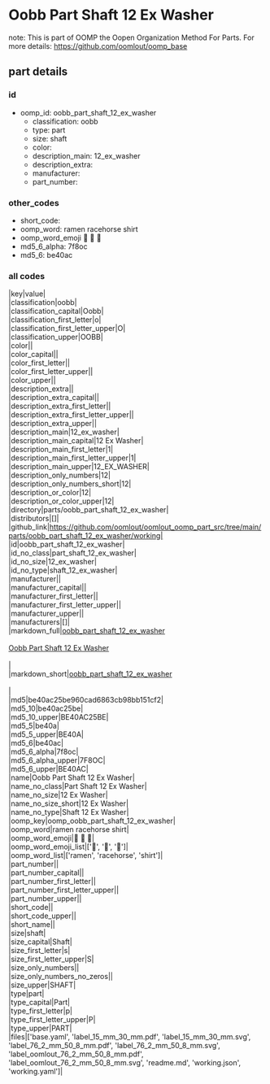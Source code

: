 # Oobb Part Shaft 12 Ex Washer  

note: This is part of OOMP the Oopen Organization Method For Parts. For more details: https://github.com/oomlout/oomp_base

##  part details





### id
* oomp_id: oobb_part_shaft_12_ex_washer
  * classification: oobb
  * type: part
  * size: shaft
  * color: 
  * description_main: 12_ex_washer
  * description_extra: 
  * manufacturer: 
  * part_number: 

### other_codes
* short_code: 
* oomp_word: ramen racehorse shirt
* oomp_word_emoji :ramen: :racehorse: :shirt:
* md5_6_alpha: 7f8oc
* md5_6: be40ac

### all codes 
|key|value|  
|classification|oobb|  
|classification_capital|Oobb|  
|classification_first_letter|o|  
|classification_first_letter_upper|O|  
|classification_upper|OOBB|  
|color||  
|color_capital||  
|color_first_letter||  
|color_first_letter_upper||  
|color_upper||  
|description_extra||  
|description_extra_capital||  
|description_extra_first_letter||  
|description_extra_first_letter_upper||  
|description_extra_upper||  
|description_main|12_ex_washer|  
|description_main_capital|12 Ex Washer|  
|description_main_first_letter|1|  
|description_main_first_letter_upper|1|  
|description_main_upper|12_EX_WASHER|  
|description_only_numbers|12|  
|description_only_numbers_short|12|  
|description_or_color|12|  
|description_or_color_upper|12|  
|directory|parts/oobb_part_shaft_12_ex_washer|  
|distributors|[]|  
|github_link|https://github.com/oomlout/oomlout_oomp_part_src/tree/main/parts/oobb_part_shaft_12_ex_washer/working|  
|id|oobb_part_shaft_12_ex_washer|  
|id_no_class|part_shaft_12_ex_washer|  
|id_no_size|12_ex_washer|  
|id_no_type|shaft_12_ex_washer|  
|manufacturer||  
|manufacturer_capital||  
|manufacturer_first_letter||  
|manufacturer_first_letter_upper||  
|manufacturer_upper||  
|manufacturers|[]|  
|markdown_full|[oobb_part_shaft_12_ex_washer](https://github.com/oomlout/oomlout_oomp_part_src/tree/main/parts/oobb_part_shaft_12_ex_washer/working)<br>[](https://github.com/oomlout/oomlout_oomp_part_src/tree/main/parts/oobb_part_shaft_12_ex_washer/working)<br>[Oobb Part Shaft 12 Ex Washer](https://github.com/oomlout/oomlout_oomp_part_src/tree/main/parts/oobb_part_shaft_12_ex_washer/working)<br><br>|  
|markdown_short|[oobb_part_shaft_12_ex_washer](https://github.com/oomlout/oomlout_oomp_part_src/tree/main/parts/oobb_part_shaft_12_ex_washer/working)<br><br>|  
|md5|be40ac25be960cad6863cb98bb151cf2|  
|md5_10|be40ac25be|  
|md5_10_upper|BE40AC25BE|  
|md5_5|be40a|  
|md5_5_upper|BE40A|  
|md5_6|be40ac|  
|md5_6_alpha|7f8oc|  
|md5_6_alpha_upper|7F8OC|  
|md5_6_upper|BE40AC|  
|name|Oobb Part Shaft 12 Ex Washer|  
|name_no_class|Part Shaft 12 Ex Washer|  
|name_no_size|12 Ex Washer|  
|name_no_size_short|12 Ex Washer|  
|name_no_type|Shaft 12 Ex Washer|  
|oomp_key|oomp_oobb_part_shaft_12_ex_washer|  
|oomp_word|ramen racehorse shirt|  
|oomp_word_emoji|:ramen: :racehorse: :shirt:|  
|oomp_word_emoji_list|[':ramen:', ':racehorse:', ':shirt:']|  
|oomp_word_list|['ramen', 'racehorse', 'shirt']|  
|part_number||  
|part_number_capital||  
|part_number_first_letter||  
|part_number_first_letter_upper||  
|part_number_upper||  
|short_code||  
|short_code_upper||  
|short_name||  
|size|shaft|  
|size_capital|Shaft|  
|size_first_letter|s|  
|size_first_letter_upper|S|  
|size_only_numbers||  
|size_only_numbers_no_zeros||  
|size_upper|SHAFT|  
|type|part|  
|type_capital|Part|  
|type_first_letter|p|  
|type_first_letter_upper|P|  
|type_upper|PART|  
|files|['base.yaml', 'label_15_mm_30_mm.pdf', 'label_15_mm_30_mm.svg', 'label_76_2_mm_50_8_mm.pdf', 'label_76_2_mm_50_8_mm.svg', 'label_oomlout_76_2_mm_50_8_mm.pdf', 'label_oomlout_76_2_mm_50_8_mm.svg', 'readme.md', 'working.json', 'working.yaml']|  
